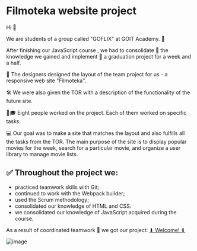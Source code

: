 # Filmoteka website project

Hi 👋

We are students of a group called "GOFLIX" at GOIT Academy. 🚀

After finishing our JavaScript course , we had to consolidate 📌 the knowledge we gained and implement 📃 a graduation project for a week and a half.

🎨 The designers designed the layout of the team project for us - a responsive web site "Filmoteka".

🛠️ We were also given the TOR with a description of the functionality of the future site.

👨🎓 Eight people worked on the project. Each of them worked on specific tasks.

💻 Our goal was to make a site that matches the layout and also fulfills all the tasks from the TOR. The main purpose of the site is to display popular movies for the week, search for a particular movie, and organize a user library to manage movie lists.

## ✅ Throughout the project we:

- practiced teamwork skills with Git;
- continued to work with the Webpack builder;
- used the Scrum methodology;
- consolidated our knowledge of HTML and CSS.
- we consolidated our knowledge of JavaScript acquired during the course.

As a result of coordinated teamwork 🤝 we got our project: <a href='https://lefter011.github.io/command-project-filmoteka/index.html' target="_blank">⬇ Welcome! ⬇</a>

![image](https://user-images.githubusercontent.com/94438982/200251324-52ee5623-1ba7-4586-86f5-f587f2da52c3.png)
